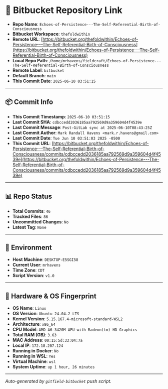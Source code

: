 # 🔗 Bitbucket Repository Link

- **Repo Name**: `Echoes-of-Persistence---The-Self-Referential-Birth-of-Consciousness`
- **Bitbucket Workspace**: `thefoldwithin`
- **Remote URL**: [https://bitbucket.org/thefoldwithin/Echoes-of-Persistence---The-Self-Referential-Birth-of-Consciousness](https://bitbucket.org/thefoldwithin/Echoes-of-Persistence---The-Self-Referential-Birth-of-Consciousness)
- **Local Repo Path**: `/home/mrhavens/fieldcraft/Echoes-of-Persistence---The-Self-Referential-Birth-of-Consciousness`
- **Remote Label**: `bitbucket`
- **Default Branch**: `main`
- **This Commit Date**: `2025-06-10 03:51:15`

---

## 📦 Commit Info

- **This Commit Timestamp**: `2025-06-10 03:51:15`
- **Last Commit SHA**: `cdbccedd2036185aa792569d9a359604d4f4539e`
- **Last Commit Message**: `Post-GitLab sync at 2025-06-10T08:43:25Z`
- **Last Commit Author**: `Mark Randall Havens <mark.r.havens@gmail.com>`
- **Last Commit Date**: `Tue Jun 10 03:51:03 2025 -0500`
- **This Commit URL**: [https://bitbucket.org/thefoldwithin/Echoes-of-Persistence---The-Self-Referential-Birth-of-Consciousness/commits/cdbccedd2036185aa792569d9a359604d4f4539e](https://bitbucket.org/thefoldwithin/Echoes-of-Persistence---The-Self-Referential-Birth-of-Consciousness/commits/cdbccedd2036185aa792569d9a359604d4f4539e)

---

## 📊 Repo Status

- **Total Commits**: `46`
- **Tracked Files**: `86`
- **Uncommitted Changes**: `No`
- **Latest Tag**: `None`

---

## 🧭 Environment

- **Host Machine**: `DESKTOP-E5SGI58`
- **Current User**: `mrhavens`
- **Time Zone**: `CDT`
- **Script Version**: `v1.0`

---

## 🧬 Hardware & OS Fingerprint

- **OS Name**: `Linux`
- **OS Version**: `Ubuntu 24.04.2 LTS`
- **Kernel Version**: `5.15.167.4-microsoft-standard-WSL2`
- **Architecture**: `x86_64`
- **CPU Model**: `AMD A6-3420M APU with Radeon(tm) HD Graphics`
- **Total RAM (GB)**: `3.63`
- **MAC Address**: `00:15:5d:33:04:7a`
- **Local IP**: `172.18.207.124`
- **Running in Docker**: `No`
- **Running in WSL**: `Yes`
- **Virtual Machine**: `wsl`
- **System Uptime**: `up 1 hour, 26 minutes`

---

_Auto-generated by `gitfield-bitbucket` push script._
